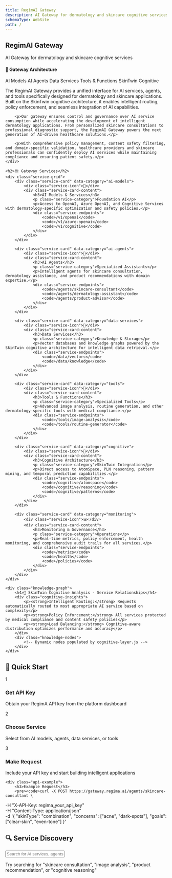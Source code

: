 ```yaml
---
title: RegimAI Gateway
description: AI Gateway for dermatology and skincare cognitive services - unified interface for AI models, agents, and tools powered by SkinTwin architecture
schemaType: WebSite
path: /
---
```


<section class="hero">
    <div class="hero-container">
        <h1>RegimAI Gateway</h1>
        <p>AI Gateway for dermatology and skincare cognitive services</p>
        <div class="knowledge-graph">
            <h4>🚀 Gateway Architecture</h4>
            <div class="knowledge-nodes">
                <span class="knowledge-node">AI Models</span>
                <span class="knowledge-node">AI Agents</span>
                <span class="knowledge-node">Data Services</span>
                <span class="knowledge-node">Tools & Functions</span>
                <span class="knowledge-node">SkinTwin Cognitive</span>
            </div>
        </div>
    </div>
</section>

<section class="content-section">
    <div class="gateway-intro">
        <p>The RegimAI Gateway provides a unified interface for AI services, agents, and tools specifically designed for dermatology and skincare applications. Built on the SkinTwin cognitive architecture, it enables intelligent routing, policy enforcement, and seamless integration of AI capabilities.</p>
        
        <p>Our gateway ensures control and governance over AI service consumption while accelerating the development of intelligent dermatology applications. From personalized skincare consultations to professional diagnostic support, the RegimAI Gateway powers the next generation of AI-driven healthcare solutions.</p>
        
        <p>With comprehensive policy management, content safety filtering, and domain-specific validation, healthcare providers and skincare professionals can confidently deploy AI services while maintaining compliance and ensuring patient safety.</p>
    </div>

    <h2>🏗️ Gateway Services</h2>
    <div class="service-grid">
        <div class="service-card" data-category="ai-models">
            <div class="service-icon">🤖</div>
            <div class="service-card-content">
                <h3>AI Models & Services</h3>
                <p class="service-category">Foundation AI</p>
                <p>Access to OpenAI, Azure OpenAI, and Cognitive Services with dermatology-specific optimization and safety policies.</p>
                <div class="service-endpoints">
                    <code>/v1/openai</code>
                    <code>/v1/azure-openai</code>
                    <code>/v1/cognitive</code>
                </div>
            </div>
        </div>

        <div class="service-card" data-category="ai-agents">
            <div class="service-icon">👥</div>
            <div class="service-card-content">
                <h3>AI Agents</h3>
                <p class="service-category">Specialized Assistants</p>
                <p>Intelligent agents for skincare consultation, dermatology assistance, and product recommendations with domain expertise.</p>
                <div class="service-endpoints">
                    <code>/agents/skincare-consultant</code>
                    <code>/agents/dermatology-assistant</code>
                    <code>/agents/product-advisor</code>
                </div>
            </div>
        </div>

        <div class="service-card" data-category="data-services">
            <div class="service-icon">💾</div>
            <div class="service-card-content">
                <h3>Data Services</h3>
                <p class="service-category">Knowledge & Storage</p>
                <p>Vector databases and knowledge graphs powered by the SkinTwin cognitive architecture for intelligent data retrieval.</p>
                <div class="service-endpoints">
                    <code>/data/vectors</code>
                    <code>/data/knowledge</code>
                </div>
            </div>
        </div>

        <div class="service-card" data-category="tools">
            <div class="service-icon">🔧</div>
            <div class="service-card-content">
                <h3>Tools & Functions</h3>
                <p class="service-category">Specialized Tools</p>
                <p>Advanced image analysis, routine generation, and other dermatology-specific tools with medical compliance.</p>
                <div class="service-endpoints">
                    <code>/tools/image-analysis</code>
                    <code>/tools/routine-generator</code>
                </div>
            </div>
        </div>

        <div class="service-card" data-category="cognitive">
            <div class="service-icon">🧠</div>
            <div class="service-card-content">
                <h3>Cognitive Architecture</h3>
                <p class="service-category">SkinTwin Integration</p>
                <p>Direct access to AtomSpace, PLN reasoning, pattern mining, and temporal prediction capabilities.</p>
                <div class="service-endpoints">
                    <code>/cognitive/atomspace</code>
                    <code>/cognitive/reasoning</code>
                    <code>/cognitive/patterns</code>
                </div>
            </div>
        </div>

        <div class="service-card" data-category="monitoring">
            <div class="service-icon">📊</div>
            <div class="service-card-content">
                <h3>Monitoring & Governance</h3>
                <p class="service-category">Operations</p>
                <p>Real-time metrics, policy enforcement, health monitoring, and comprehensive audit trails for all services.</p>
                <div class="service-endpoints">
                    <code>/metrics</code>
                    <code>/health</code>
                    <code>/policies</code>
                </div>
            </div>
        </div>
    </div>

    <div class="knowledge-graph">
        <h4>🧠 SkinTwin Cognitive Analysis - Service Relationships</h4>
        <div class="cognitive-insights">
            <p><strong>Intelligent Routing:</strong> Requests automatically routed to most appropriate AI service based on complexity</p>
            <p><strong>Policy Enforcement:</strong> All services protected by medical compliance and content safety policies</p>
            <p><strong>Load Balancing:</strong> Cognitive-aware distribution optimizes performance and accuracy</p>
        </div>
        <div class="knowledge-nodes">
            <!-- Dynamic nodes populated by cognitive-layer.js -->
        </div>
    </div>
</section>

<section class="content-section">
    <h2>🚀 Quick Start</h2>
    <div class="quick-start-steps">
        <div class="step">
            <div class="step-number">1</div>
            <h3>Get API Key</h3>
            <p>Obtain your RegimA API key from the platform dashboard</p>
        </div>
        <div class="step">
            <div class="step-number">2</div>
            <h3>Choose Service</h3>
            <p>Select from AI models, agents, data services, or tools</p>
        </div>
        <div class="step">
            <div class="step-number">3</div>
            <h3>Make Request</h3>
            <p>Include your API key and start building intelligent applications</p>
        </div>
    </div>
    
    <div class="api-example">
        <h3>Example Request</h3>
        <pre><code>curl -X POST https://gateway.regima.ai/agents/skincare-consultant \
  -H "X-API-Key: regima_your_api_key" \
  -H "Content-Type: application/json" \
  -d '{
    "skinType": "combination",
    "concerns": ["acne", "dark-spots"],
    "goals": ["clear-skin", "even-tone"]
  }'</code></pre>
    </div>
</section>

<!-- Gateway Discovery -->
<section class="content-section">
    <h2>🔍 Service Discovery</h2>
    <div class="service-discovery">
        <input type="text" id="service-search" placeholder="Search for AI services, agents, or tools..." class="service-search-input">
        <div id="service-results" class="service-results"></div>
    </div>
    <p class="discovery-help">Try searching for "skincare consultation", "image analysis", "product recommendation", or "cognitive reasoning"</p>
</section>